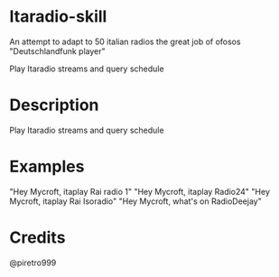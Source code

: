 # Itaradio-skill
An attempt to adapt to 50 italian radios the great job of ofosos "Deutschlandfunk player"

Play Itaradio streams and query schedule

# Description
Play Itaradio streams and query schedule

# Examples
"Hey Mycroft, itaplay Rai radio 1"
"Hey Mycroft, itaplay Radio24"
"Hey Mycroft, itaplay Rai Isoradio"
"Hey Mycroft, what's on RadioDeejay"

# Credits
@piretro999
